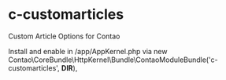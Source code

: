 # c-customarticles
Custom Article Options for Contao

Install and enable in /app/AppKernel.php via new Contao\CoreBundle\HttpKernel\Bundle\ContaoModuleBundle('c-customarticles', __DIR__),